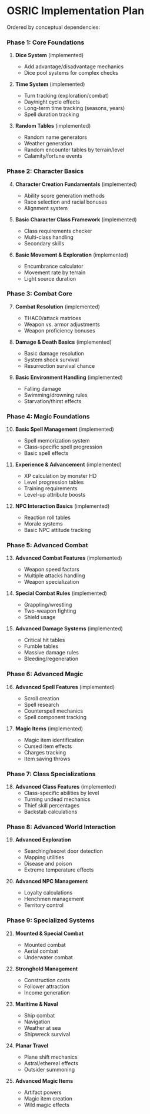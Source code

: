 # OSRIC Implementation Plan 

Ordered by conceptual dependencies:

### Phase 1: Core Foundations

1. **Dice System** (implemented)
   - Add advantage/disadvantage mechanics
   - Dice pool systems for complex checks

2. **Time System** (implemented)
   - Turn tracking (exploration/combat)
   - Day/night cycle effects
   - Long-term time tracking (seasons, years)
   - Spell duration tracking

3. **Random Tables** (implemented)
   - Random name generators
   - Weather generation
   - Random encounter tables by terrain/level
   - Calamity/fortune events

### Phase 2: Character Basics

4. **Character Creation Fundamentals** (implemented)
   - Ability score generation methods
   - Race selection and racial bonuses
   - Alignment system

5. **Basic Character Class Framework** (implemented)
   - Class requirements checker
   - Multi-class handling
   - Secondary skills
   
6. **Basic Movement & Exploration** (implemented)
   - Encumbrance calculator
   - Movement rate by terrain
   - Light source duration

### Phase 3: Combat Core

7. **Combat Resolution** (implemented)
   - THAC0/attack matrices
   - Weapon vs. armor adjustments
   - Weapon proficiency bonuses

8. **Damage & Death Basics** (implemented)
   - Basic damage resolution
   - System shock survival
   - Resurrection survival chance

9. **Basic Environment Handling** (implemented)
   - Falling damage
   - Swimming/drowning rules
   - Starvation/thirst effects

### Phase 4: Magic Foundations

10. **Basic Spell Management** (implemented)
    - Spell memorization system
    - Class-specific spell progression
    - Basic spell effects

11. **Experience & Advancement** (implemented)
    - XP calculation by monster HD
    - Level progression tables
    - Training requirements
    - Level-up attribute boosts

12. **NPC Interaction Basics** (implemented)
    - Reaction roll tables
    - Morale systems
    - Basic NPC attitude tracking

### Phase 5: Advanced Combat

13. **Advanced Combat Features** (implemented)
    - Weapon speed factors
    - Multiple attacks handling
    - Weapon specialization

14. **Special Combat Rules** (implemented)
    - Grappling/wrestling
    - Two-weapon fighting
    - Shield usage

15. **Advanced Damage Systems** (implemented)
    - Critical hit tables
    - Fumble tables
    - Massive damage rules
    - Bleeding/regeneration

### Phase 6: Advanced Magic

16. **Advanced Spell Features** (implemented)
    - Scroll creation
    - Spell research
    - Counterspell mechanics
    - Spell component tracking

17. **Magic Items** (implemented)
    - Magic item identification
    - Cursed item effects
    - Charges tracking
    - Item saving throws

### Phase 7: Class Specializations

18. **Advanced Class Features** (implemented)
    - Class-specific abilities by level
    - Turning undead mechanics
    - Thief skill percentages
    - Backstab calculations

### Phase 8: Advanced World Interaction

19. **Advanced Exploration**
    - Searching/secret door detection
    - Mapping utilities
    - Disease and poison
    - Extreme temperature effects

20. **Advanced NPC Management**
    - Loyalty calculations
    - Henchmen management
    - Territory control

### Phase 9: Specialized Systems

21. **Mounted & Special Combat**
    - Mounted combat
    - Aerial combat
    - Underwater combat

22. **Stronghold Management**
    - Construction costs
    - Follower attraction
    - Income generation

23. **Maritime & Naval**
    - Ship combat
    - Navigation
    - Weather at sea
    - Shipwreck survival

24. **Planar Travel**
    - Plane shift mechanics
    - Astral/ethereal effects
    - Outsider summoning

25. **Advanced Magic Items**
    - Artifact powers
    - Magic item creation
    - Wild magic effects
